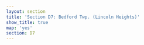 ```yaml
---
layout: section
title: 'Section D7: Bedford Twp. (Lincoln Heights)'
show_title: true
map: 'yes'
section: D7
---
```

